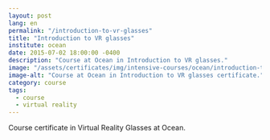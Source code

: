 ```yaml
---
layout: post
lang: en
permalink: "/introduction-to-vr-glasses"
title: "Introduction to VR glasses"
institute: ocean
date: 2015-07-02 18:00:00 -0400
description: "Course at Ocean in Introduction to VR glasses."
image: "/assets/certificates/img/intensive-courses/ocean/introduction-to-vr-glasses/front-pt.jpg"
image-alt: "Course at Ocean in Introduction to VR glasses certificate."
category: course
tags:
  - course
  - virtual reality
---
```


Course certificate in Virtual Reality Glasses at Ocean.
